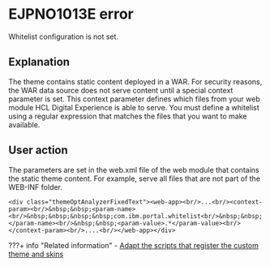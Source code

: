 # EJPNO1013E error

Whitelist configuration is not set.

## Explanation

The theme contains static content deployed in a WAR. For security reasons, the WAR data source does not serve content until a special context parameter is set. This context parameter defines which files from your web module HCL Digital Experience is able to serve. You must define a whitelist using a regular expression that matches the files that you want to make available.

## User action

The parameters are set in the web.xml file of the web module that contains the static theme content. For example, serve all files that are not part of the WEB-INF folder.

```
<div class="themeOptAnalyzerFixedText"><web-app><br/>...<br/><context-param><br/>&nbsp;&nbsp;<param-name><br/>&nbsp;&nbsp;&nbsp;&nbsp;com.ibm.portal.whitelist<br/>&nbsp;&nbsp;</param-name><br/>&nbsp;&nbsp;<param-value>.*</param-value><br/></context-param><br/>....<br/></web-app></div>
```


???+ info "Related information"
    - [Adapt the scripts that register the custom theme and skins](../../../developing_theme/dev_op_overview/manual_packaging_themes/themeopt_move_repack_script.md)

